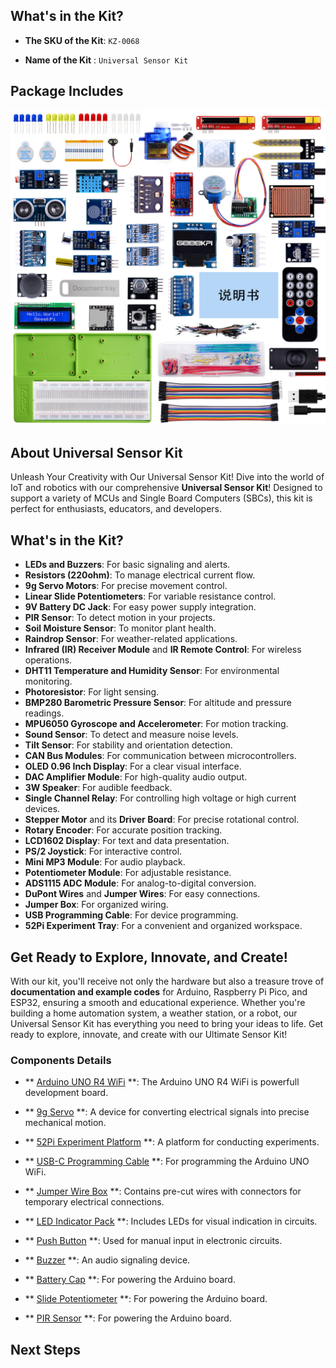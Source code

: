## What's in the Kit?

* **The SKU of the Kit**: `KZ-0068` 

* **Name of the Kit** : `Universal Sensor Kit`

## Package Includes

![kit_outlook](./imgs/KZ-0068-package-list.jpg)

## About Universal Sensor Kit 

Unleash Your Creativity with Our Universal Sensor Kit!
Dive into the world of IoT and robotics with our comprehensive **Universal Sensor Kit**! Designed to support a variety of MCUs and Single Board Computers (SBCs), this kit is perfect for enthusiasts, educators, and developers.

## What's in the Kit?

- **LEDs and Buzzers**: For basic signaling and alerts.
- **Resistors (220ohm)**: To manage electrical current flow.
- **9g Servo Motors**: For precise movement control.
- **Linear Slide Potentiometers**: For variable resistance control.
- **9V Battery DC Jack**: For easy power supply integration.
- **PIR Sensor**: To detect motion in your projects.
- **Soil Moisture Sensor**: To monitor plant health.
- **Raindrop Sensor**: For weather-related applications.
- **Infrared (IR) Receiver Module** and **IR Remote Control**: For wireless operations.
- **DHT11 Temperature and Humidity Sensor**: For environmental monitoring.
- **Photoresistor**: For light sensing.
- **BMP280 Barometric Pressure Sensor**: For altitude and pressure readings.
- **MPU6050 Gyroscope and Accelerometer**: For motion tracking.
- **Sound Sensor**: To detect and measure noise levels.
- **Tilt Sensor**: For stability and orientation detection.
- **CAN Bus Modules**: For communication between microcontrollers.
- **OLED 0.96 Inch Display**: For a clear visual interface.
- **DAC Amplifier Module**: For high-quality audio output.
- **3W Speaker**: For audible feedback.
- **Single Channel Relay**: For controlling high voltage or high current devices.
- **Stepper Motor** and its **Driver Board**: For precise rotational control.
- **Rotary Encoder**: For accurate position tracking.
- **LCD1602 Display**: For text and data presentation.
- **PS/2 Joystick**: For interactive control.
- **Mini MP3 Module**: For audio playback.
- **Potentiometer Module**: For adjustable resistance.
- **ADS1115 ADC Module**: For analog-to-digital conversion.
- **DuPont Wires** and **Jumper Wires**: For easy connections.
- **Jumper Box**: For organized wiring.
- **USB Programming Cable**: For device programming.
- **52Pi Experiment Tray**: For a convenient and organized workspace.

## Get Ready to Explore, Innovate, and Create!

With our kit, you'll receive not only the hardware but also a treasure trove of **documentation and example codes** for Arduino, Raspberry Pi Pico, and ESP32, ensuring a smooth and educational experience. Whether you're building a home automation system, a weather station, or a robot, our Universal Sensor Kit has everything you need to bring your ideas to life. Get ready to explore, innovate, and create with our Ultimate Sensor Kit!

### Components Details

- ** [Arduino UNO R4 WiFi](../components/arduino_uno_r4_wifi.md) **: The Arduino UNO R4 WiFi is powerfull development board.

- ** [9g Servo](../components/9g_Servos.md) **: A device for converting electrical signals into precise mechanical motion.

- ** [52Pi Experiment Platform](../components/52Pi_Experiment_Trays.md) **: A platform for conducting experiments.

- ** [USB-C Programming Cable](../components/USB-C.md) **: For programming the Arduino UNO WiFi.

- ** [Jumper Wire Box](../components/Jumper_Wire_Organizers.md) **: Contains pre-cut wires with connectors for temporary electrical connections.

- ** [LED Indicator Pack](../components/LED_lights.md) **: Includes LEDs for visual indication in circuits.

- ** [Push Button](../components/Button.md) **: Used for manual input in electronic circuits.

- ** [Buzzer](../components/Buzzers.md) **: An audio signaling device.

- ** [Battery Cap](../components/9V_Battery_Clips.md) **: For powering the Arduino board.

- ** [Slide Potentiometer](../components/Slide_Potentiometers.md) **: For powering the Arduino board.

- ** [PIR Sensor](../components/PIR_sensor.md) **: For powering the Arduino board.

## Next Steps

